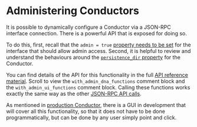 # Administering Conductors

It is possible to dynamically configure a Conductor via a JSON-RPC interface connection. There is a powerful API that is exposed for doing so.

To do this, first, recall that the `admin = true` [property needs to be set](./conductor_interfaces.md#admin-bool-optional) for the interface that should allow admin access. Second, it is helpful to review and understand the behaviours around the [`persistence_dir` property](./conductor_persistence_dir.md) for the Conductor.

You can find details of the API for this functionality in the full [API reference material](https://github.com/holochain/holochain-rust/blob/1787f199b12118103cef4300dd4ebc423085d44b/crates/conductor_lib/src/interface.rs#L340). Scroll to view the `with_admin_dna_functions` comment block and the `with_admin_ui_functions` comment block. Calling these functions works exactly the same way as the other [JSON-RPC API calls](./conductor_json_rpc_api.md).

As mentioned in [production Conductor](./production_conductor.md), there is a GUI in development that will cover all this functionality, so that it does not have to be done programmatically, but can be done by any user simply point and click.
